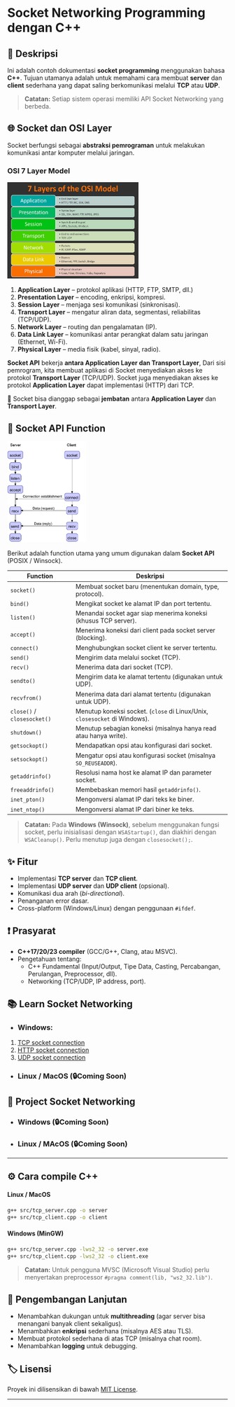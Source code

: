 # Socket Networking Programming dengan C++

## 📃 Deskripsi
Ini adalah contoh dokumentasi **socket programming** menggunakan bahasa **C++**. Tujuan utamanya adalah untuk memahami cara membuat **server** dan **client** sederhana yang dapat saling berkomunikasi melalui **TCP** atau **UDP**. 

> **Catatan:** Setiap sistem operasi memiliki API Socket Networking yang berbeda.

## 🌐 Socket dan OSI Layer
Socket berfungsi sebagai **abstraksi pemrograman** untuk melakukan komunikasi antar komputer melalui jaringan.  

### OSI 7 Layer Model

<img src="img/Osi_Layer.jpg" alt="Osi Layer" width="300" height="220"></img>

1. **Application Layer** – protokol aplikasi (HTTP, FTP, SMTP, dll.)
2. **Presentation Layer** – encoding, enkripsi, kompresi.
3. **Session Layer** – menjaga sesi komunikasi (sinkronisasi).
4. **Transport Layer** – mengatur aliran data, segmentasi, reliabilitas (TCP/UDP).
5. **Network Layer** – routing dan pengalamatan (IP).
6. **Data Link Layer** – komunikasi antar perangkat dalam satu jaringan (Ethernet, Wi-Fi).
7. **Physical Layer** – media fisik (kabel, sinyal, radio).

**Socket API** bekerja **antara Application Layer dan Transport Layer**, Dari sisi pemrogram, kita membuat aplikasi di Socket menyediakan akses ke protokol **Transport Layer** (TCP/UDP). Socket juga menyediakan akses ke protokol **Application Layer** dapat implementasi (HTTP) dari TCP.

📌 Socket bisa dianggap sebagai **jembatan** antara **Application Layer** dan **Transport Layer**.

## 🔌 Socket API Function

<img src="img/Socket_Function.jpg" alt="Socket Function" width="180" height="230"></img>

Berikut adalah function utama yang umum digunakan dalam **Socket API** (POSIX / Winsock).  

| Function            | Deskripsi                                                                 |
|---------------------|---------------------------------------------------------------------------|
| `socket()`          | Membuat socket baru (menentukan domain, type, protocol).                  |
| `bind()`            | Mengikat socket ke alamat IP dan port tertentu.                          |
| `listen()`          | Menandai socket agar siap menerima koneksi (khusus TCP server).           |
| `accept()`          | Menerima koneksi dari client pada socket server (blocking).              |
| `connect()`         | Menghubungkan socket client ke server tertentu.                          |
| `send()`            | Mengirim data melalui socket (TCP).                                       |
| `recv()`            | Menerima data dari socket (TCP).                                          |
| `sendto()`          | Mengirim data ke alamat tertentu (digunakan untuk UDP).                  |
| `recvfrom()`        | Menerima data dari alamat tertentu (digunakan untuk UDP).                |
| `close()` / `closesocket()` | Menutup koneksi socket. (`close` di Linux/Unix, `closesocket` di Windows). |
| `shutdown()`        | Menutup sebagian koneksi (misalnya hanya read atau hanya write).         |
| `getsockopt()`      | Mendapatkan opsi atau konfigurasi dari socket.                           |
| `setsockopt()`      | Mengatur opsi atau konfigurasi socket (misalnya `SO_REUSEADDR`).          |
| `getaddrinfo()`     | Resolusi nama host ke alamat IP dan parameter socket.                    |
| `freeaddrinfo()`    | Membebaskan memori hasil `getaddrinfo()`.                                |
| `inet_pton()`       | Mengonversi alamat IP dari teks ke biner.                                |
| `inet_ntop()`       | Mengonversi alamat IP dari biner ke teks.                                |

> **Catatan:** Pada **Windows (Winsock)**, sebelum menggunakan fungsi socket, perlu inisialisasi dengan `WSAStartup()`, dan diakhiri dengan `WSACleanup()`. Perlu menutup juga dengan `closesocket();`.

## ✨ Fitur
- Implementasi **TCP server** dan **TCP client**.
- Implementasi **UDP server** dan **UDP client** (opsional).
- Komunikasi dua arah (*bi-directional*).
- Penanganan error dasar.
- Cross-platform (Windows/Linux) dengan penggunaan `#ifdef`.

## ❗ Prasyarat
- **C++17/20/23 compiler** (GCC/G++, Clang, atau MSVC).
- Pengetahuan tentang:
    - C++ Fundamental (Input/Output, Tipe Data, Casting, Percabangan, Perulangan, Preprocessor, dll).
    - Networking (TCP/UDP, IP address, port).

## 📚 Learn Socket Networking

- ### Windows:
1. [TCP socket connection](https://github.com/MuzakyGood/Belajar_CppSocket/tree/main/Windows/1.TCPConnection)
2. [HTTP socket connection](https://github.com/MuzakyGood/Belajar_CppSocket/tree/main/Windows/2.HTTPConnection)
3. [UDP socket connection](https://github.com/MuzakyGood/Belajar_CppSocket/tree/main/Windows/3.UDPConnection)

- ### Linux / MacOS (🔒Coming Soon)

## 📁 Project Socket Networking

- ### Windows (🔒Coming Soon)

- ### Linux / MAcOS (🔒Coming Soon)

---

## ⚙️ Cara compile C++

#### Linux / MacOS
```bash
g++ src/tcp_server.cpp -o server
g++ src/tcp_client.cpp -o client
````

#### Windows (MinGW)

```bash
g++ src/tcp_server.cpp -lws2_32 -o server.exe
g++ src/tcp_client.cpp -lws2_32 -o client.exe
```

> **Catatan:** Untuk pengguna MVSC (Microsoft Visual Studio) perlu menyertakan preprocessor `#pragma comment(lib, "ws2_32.lib")`.

## 🔧 Pengembangan Lanjutan

* Menambahkan dukungan untuk **multithreading** (agar server bisa menangani banyak client sekaligus).
* Menambahkan **enkripsi** sederhana (misalnya AES atau TLS).
* Membuat protokol sederhana di atas TCP (misalnya chat room).
* Menambahkan **logging** untuk debugging.

## 🏷️ Lisensi

Proyek ini dilisensikan di bawah [MIT License](LICENSE).

---